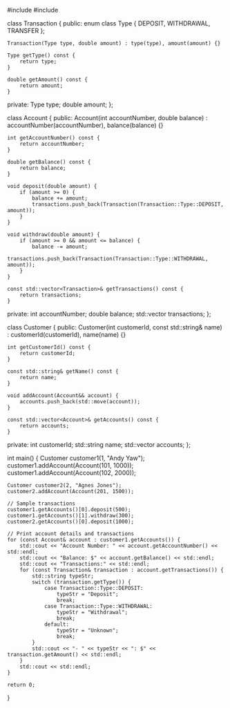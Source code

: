 #include <iostream>
#include <vector>

class Transaction {
public:
    enum class Type { DEPOSIT, WITHDRAWAL, TRANSFER };

    Transaction(Type type, double amount) : type(type), amount(amount) {}

    Type getType() const {
        return type;
    }

    double getAmount() const {
        return amount;
    }

private:
    Type type;
    double amount;
};

class Account {
public:
    Account(int accountNumber, double balance) : accountNumber(accountNumber), balance(balance) {}

    int getAccountNumber() const {
        return accountNumber;
    }

    double getBalance() const {
        return balance;
    }

    void deposit(double amount) {
        if (amount >= 0) {
            balance += amount;
            transactions.push_back(Transaction(Transaction::Type::DEPOSIT, amount));
        }
    }

    void withdraw(double amount) {
        if (amount >= 0 && amount <= balance) {
            balance -= amount;
            transactions.push_back(Transaction(Transaction::Type::WITHDRAWAL, amount));
        }
    }

    const std::vector<Transaction>& getTransactions() const {
        return transactions;
    }

private:
    int accountNumber;
    double balance;
    std::vector<Transaction> transactions;
};

class Customer {
public:
    Customer(int customerId, const std::string& name) : customerId(customerId), name(name) {}

    int getCustomerId() const {
        return customerId;
    }

    const std::string& getName() const {
        return name;
    }

    void addAccount(Account&& account) {
        accounts.push_back(std::move(account));
    }

    const std::vector<Account>& getAccounts() const {
        return accounts;
    }

private:
    int customerId;
    std::string name;
    std::vector<Account> accounts;
};

int main() {
    Customer customer1(1, "Andy Yaw");
    customer1.addAccount(Account(101, 1000));
    customer1.addAccount(Account(102, 2000));

    Customer customer2(2, "Agnes Jones");
    customer2.addAccount(Account(201, 1500));

    // Sample transactions
    customer1.getAccounts()[0].deposit(500);
    customer1.getAccounts()[1].withdraw(300);
    customer2.getAccounts()[0].deposit(1000);

    // Print account details and transactions
    for (const Account& account : customer1.getAccounts()) {
        std::cout << "Account Number: " << account.getAccountNumber() << std::endl;
        std::cout << "Balance: $" << account.getBalance() << std::endl;
        std::cout << "Transactions:" << std::endl;
        for (const Transaction& transaction : account.getTransactions()) {
            std::string typeStr;
            switch (transaction.getType()) {
                case Transaction::Type::DEPOSIT:
                    typeStr = "Deposit";
                    break;
                case Transaction::Type::WITHDRAWAL:
                    typeStr = "Withdrawal";
                    break;
                default:
                    typeStr = "Unknown";
                    break;
            }
            std::cout << "- " << typeStr << ": $" << transaction.getAmount() << std::endl;
        }
        std::cout << std::endl;
    }

    return 0;
}

